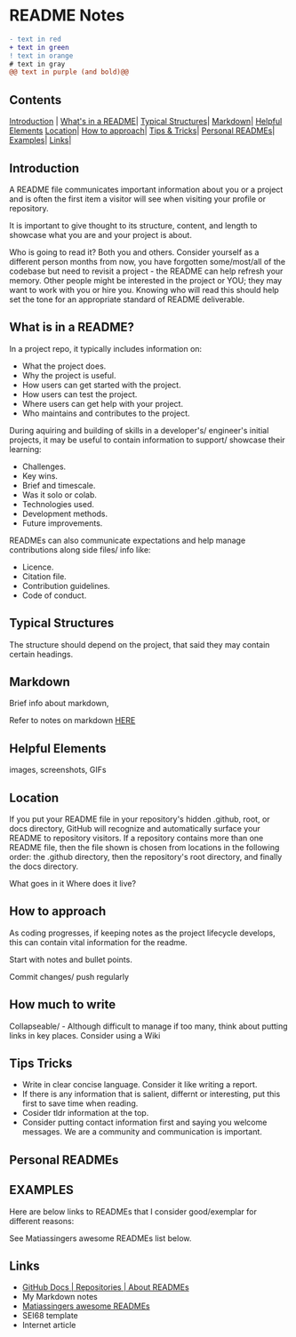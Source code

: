 # README Notes
<!-- TODO: Is there guidance on README length anywhere? -->
<!-- TODO: Spellcheck-->
<!-- TODO: get SEI template-->
<!-- TODO: link template to do-->
<!-- TODO: link to md notes working?-->
```diff
- text in red
+ text in green
! text in orange
# text in gray
@@ text in purple (and bold)@@
```

<!-- TODO: *-->
<!-- TODO: *-->
<!-- TODO: *-->
<!-- TODO: *-->
<!-- TODO: *-->
<!-- TODO: *-->

## Contents
[Introduction](#introduction) |
[What's in a README](#what-is-in-a-readme)|
[Typical Structures](#typical-structures)|
[Markdown](#markdown)|
[Helpful Elements](#helpful-elements)
[Location](#location)|
[How to approach](#how-to-approach)|
[Tips & Tricks](#tips-tricks)|
[Personal READMEs](#personal-readmes)|
[Examples](#examples)|
[Links](#links)|

## Introduction
A README file communicates important information about you or a project and is often the first item a visitor will see when visiting your profile or repository. 

It is important to give thought to its structure, content, and length to showcase what you are and your project is about.

Who is going to read it? Both you and others. Consider yourself as a different person months from now, you have forgotten some/most/all of the codebase but need to revisit a project - the README can help refresh your memory. Other people might be interested in the project or YOU; they may want to work with you or hire you. Knowing who will read this should help set the tone for an appropriate standard of README deliverable.

## What is in a README?
In a project repo, it typically includes information on:

- What the project does.
- Why the project is useful.
- How users can get started with the project.
- How users can test the project.
- Where users can get help with your project.
- Who maintains and contributes to the project.

During aquiring and building of skills in a developer's/ engineer's initial projects, it may be useful to contain information to support/ showcase their learning:
- Challenges.
- Key wins.
- Brief and timescale.
- Was it solo or colab.
- Technologies used.
- Development methods.
- Future improvements.

READMEs can also communicate expectations and help manage contributions along side files/ info like:
- Licence.
- Citation file.
- Contribution guidelines.
- Code of conduct.

## Typical Structures

The structure should depend on the project, that said they may contain certain headings.

<LINK TO EXAMPLE/TYPICAL STRUCTURES>
<LINK TO TEMPLATES>

## Markdown
Brief info about markdown, 

Refer to notes on markdown [HERE](#https://github.com/nedd-ludd/reference-github/blob/main/markdown/markdowns.md)

## Helpful Elements

images, screenshots, GIFs

## Location
If you put your README file in your repository's hidden .github, root, or docs directory, GitHub will recognize and automatically surface your README to repository visitors.
If a repository contains more than one README file, then the file shown is chosen from locations in the following order: the .github directory, then the repository's root directory, and finally the docs directory.

What goes in it
Where does it live?

## How to approach
As coding progresses, if keeping notes as the project lifecycle develops, this can contain vital information for the readme.

Start with notes and bullet points. 



Commit changes/ push regularly

## How much to write

Collapseable/ - Although difficult to manage if too many, think about putting links in key places.
Consider using a Wiki


## Tips Tricks

- Write in clear concise language. Consider it like writing a report. 
- If there is any information that is salient, differnt or interesting, put this first to save time when reading.
- Cosider tldr information at the top.
- Consider putting contact information first and saying you welcome messages. We are a community and communication is important.


## Personal READMEs


## EXAMPLES
Here are below links to READMEs that I consider good/exemplar for different reasons:

See Matiassingers awesome READMEs list below.

## Links

- [GitHub Docs | Repositories | About READMEs](https://docs.github.com/en/repositories/managing-your-repositorys-settings-and-features/customizing-your-repository/about-readmes)
- My Markdown notes
- [Matiassingers awesome READMEs](https://github.com/matiassingers/awesome-readme)
- SEI68 template
- Internet article
